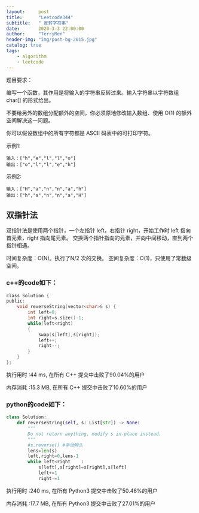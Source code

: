 ```yaml
---
layout:     post
title:      "Leetcode344"
subtitle:   " 反转字符串"
date:       2020-3-3 22:00:00
author:     "TerryRen"
header-img: "img/post-bg-2015.jpg"
catalog: true
tags:
    - algorithm
    - leetcode
---
```

题目要求：

编写一个函数，其作用是将输入的字符串反转过来。输入字符串以字符数组 char[] 的形式给出。

不要给另外的数组分配额外的空间，你必须原地修改输入数组、使用 O(1) 的额外空间解决这一问题。

你可以假设数组中的所有字符都是 ASCII 码表中的可打印字符。




示例1:
```
输入：["h","e","l","l","o"]
输出：["o","l","l","e","h"]
```
示例2:
```
输入：["H","a","n","n","a","h"]
输出：["h","a","n","n","a","H"]
```

## 双指针法
双指针法是使用两个指针，一个左指针 left，右指针 right，开始工作时 left 指向首元素，right 指向尾元素。
交换两个指针指向的元素，并向中间移动，直到两个指针相遇。

时间复杂度：O(N)。执行了N/2 次的交换。
空间复杂度：O(1)，只使用了常数级空间。
### c++的code如下：

```c
class Solution {
public:
    void reverseString(vector<char>& s) {
        int left=0;
        int right=s.size()-1;
        while(left<right)
        {
            swap(s[left],s[right]);
            left++;
            right--;
        }
    }
};
```
执行用时 :44 ms, 在所有 C++ 提交中击败了90.04%的用户

内存消耗 :15.3 MB, 在所有 C++ 提交中击败了10.60%的用户
### python的code如下：


```python
class Solution:
    def reverseString(self, s: List[str]) -> None:
        """
        Do not return anything, modify s in-place instead.
        """
        #s.reverse() #手动狗头
        lens=len(s)
        left,right=0,lens-1
        while left<right    :
            s[left],s[right]=s[right],s[left]
            left+=1
            right-=1
```
执行用时 :240 ms, 在所有 Python3 提交中击败了50.46%的用户

内存消耗 :17.7 MB, 在所有 Python3 提交中击败了27.01%的用户

